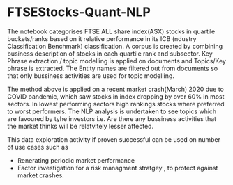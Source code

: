 # FTSEStocks-Quant-NLP

The notebook categorises FTSE ALL share index(ASX) stocks in quartile buckets/ranks based on it relative performance in its ICB (ndustry Classification Benchmark) 
classification. A corpus is created by combining business description of stocks in each quartile rank and subsector. Key Phrase extraction / topic modelling is 
applied on documents and Topics/Key phrase is extracted. The Entity names are filtered out from documents so that only bussiness activities are used for topic modelling. 

The method above is applied on a recent market crash(March) 2020 due to COVID pandemic, which saw  stocks in index dropping by over 60% in most sectors. In lowest performing sectors high rankings stocks where 
preferred to worst performers. The NLP analysis is undertaken to see topics which are favoured by tyhe investors i.e. Are there any bussiness activities that the market thinks will be relatvitely 
lesser affected. 

This data exploration activity if proven successful can be used on number of use cases such as 
- Renerating periodic market performance
- Factor investigation for a risk managment stratgey , to protect against market crashes. 
